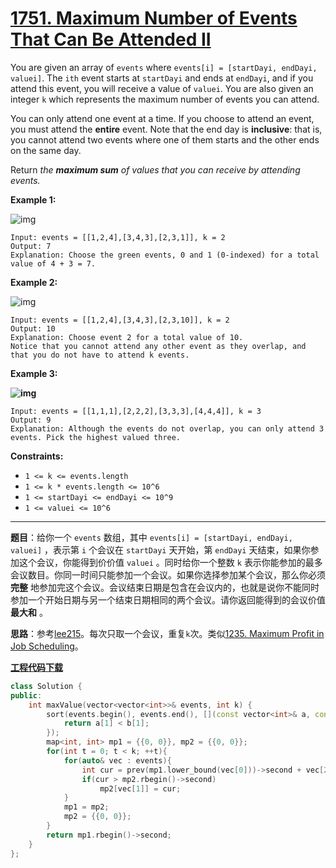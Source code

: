 # [1751. Maximum Number of Events That Can Be Attended II](https://leetcode.com/problems/maximum-number-of-events-that-can-be-attended-ii/)

You are given an array of `events` where `events[i] = [startDayi, endDayi, valuei]`. The `ith` event starts at `startDayi` and ends at `endDayi`, and if you attend this event, you will receive a value of `valuei`. You are also given an integer `k` which represents the maximum number of events you can attend.

You can only attend one event at a time. If you choose to attend an event, you must attend the **entire** event. Note that the end day is **inclusive**: that is, you cannot attend two events where one of them starts and the other ends on the same day.

Return *the **maximum sum** of values that you can receive by attending events.*

**Example 1:**

![img](https://assets.leetcode.com/uploads/2021/01/10/screenshot-2021-01-11-at-60048-pm.png)

```
Input: events = [[1,2,4],[3,4,3],[2,3,1]], k = 2
Output: 7
Explanation: Choose the green events, 0 and 1 (0-indexed) for a total value of 4 + 3 = 7.
```

**Example 2:**

![img](https://assets.leetcode.com/uploads/2021/01/10/screenshot-2021-01-11-at-60150-pm.png)

```
Input: events = [[1,2,4],[3,4,3],[2,3,10]], k = 2
Output: 10
Explanation: Choose event 2 for a total value of 10.
Notice that you cannot attend any other event as they overlap, and that you do not have to attend k events.
```

**Example 3:**

**![img](https://assets.leetcode.com/uploads/2021/01/10/screenshot-2021-01-11-at-60703-pm.png)**

```
Input: events = [[1,1,1],[2,2,2],[3,3,3],[4,4,4]], k = 3
Output: 9
Explanation: Although the events do not overlap, you can only attend 3 events. Pick the highest valued three.
```

**Constraints:**

- `1 <= k <= events.length`
- `1 <= k * events.length <= 10^6`
- `1 <= startDayi <= endDayi <= 10^9`
- `1 <= valuei <= 10^6`

-----

**题目**：给你一个 `events` 数组，其中 `events[i] = [startDayi, endDayi, valuei]` ，表示第 `i` 个会议在 `startDayi` 天开始，第 `endDayi` 天结束，如果你参加这个会议，你能得到价价值 `valuei` 。同时给你一个整数 `k` 表示你能参加的最多会议数目。你同一时间只能参加一个会议。如果你选择参加某个会议，那么你必须 **完整** 地参加完这个会议。会议结束日期是包含在会议内的，也就是说你不能同时参加一个开始日期与另一个结束日期相同的两个会议。请你返回能得到的会议价值 **最大和** 。

**思路**：参考[lee215](https://leetcode.com/problems/maximum-number-of-events-that-can-be-attended-ii/discuss/1052581/Python-DP/1051389)。每次只取一个会议，重复`k`次。类似[1235. Maximum Profit in Job Scheduling](https://leetcode.com/problems/maximum-profit-in-job-scheduling/)。

[**工程代码下载**](https://github.com/shenkh/leetcode)

```cpp
class Solution {
public:
    int maxValue(vector<vector<int>>& events, int k) {
        sort(events.begin(), events.end(), [](const vector<int>& a, const vector<int>& b){
            return a[1] < b[1];
        });
        map<int, int> mp1 = {{0, 0}}, mp2 = {{0, 0}};
        for(int t = 0; t < k; ++t){
            for(auto& vec : events){
                int cur = prev(mp1.lower_bound(vec[0]))->second + vec[2];
                if(cur > mp2.rbegin()->second)
                    mp2[vec[1]] = cur;
            }
            mp1 = mp2;
            mp2 = {{0, 0}};
        }
        return mp1.rbegin()->second;
    }
};
```
